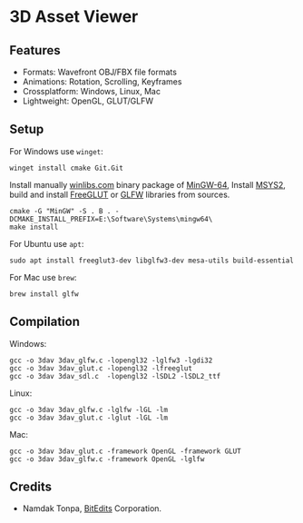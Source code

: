 3D Asset Viewer
===============

Features
--------

* Formats: Wavefront OBJ/FBX file formats
* Animations: Rotation, Scrolling, Keyframes
* Crossplatform: Windows, Linux, Mac
* Lightweight: OpenGL, GLUT/GLFW

Setup
-----

For Windows use `winget`:

```
winget install cmake Git.Git
```

Install manually <a href="https://winlibs.com">winlibs.com</a> binary
package of <a href="https://www.mingw-w64.org">MinGW-64</a>,
Install <a href="https://www.msys2.org">MSYS2</a>, build and install
<a href="https://github.com/freeglut/freeglut">FreeGLUT</a> or
<a href="https://github.com/glfw/glfw">GLFW</a> libraries from sources.

```
cmake -G "MinGW" -S . B . -DCMAKE_INSTALL_PREFIX=E:\Software\Systems\mingw64\
make install
```

For Ubuntu use `apt`:

```
sudo apt install freeglut3-dev libglfw3-dev mesa-utils build-essential
```

For Mac use `brew`:

```
brew install glfw
```

Compilation
-----------

Windows:

```
gcc -o 3dav 3dav_glfw.c -lopengl32 -lglfw3 -lgdi32
gcc -o 3dav 3dav_glut.c -lopengl32 -lfreeglut
gcc -o 3dav 3dav_sdl.c  -lopengl32 -lSDL2 -lSDL2_ttf
```

Linux:

```
gcc -o 3dav 3dav_glfw.c -lglfw -lGL -lm
gcc -o 3dav 3dav_glut.c -lglut -lGL -lm
```

Mac:

```
gcc -o 3dav 3dav_glut.c -framework OpenGL -framework GLUT
gcc -o 3dav 3dav_glfw.c -framework OpenGL -lglfw
```

Credits
-------

* Namdak Tonpa, <a href="https://github.com/BitEdits/">BitEdits</a> Corporation.
